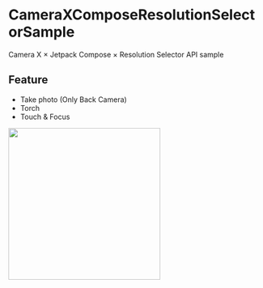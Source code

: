 # CameraXComposeResolutionSelectorSample
Camera X × Jetpack Compose × Resolution Selector API sample

## Feature
- Take photo (Only Back Camera)
- Torch
- Touch & Focus

<img src="https://github.com/Dai1678/CameraXComposeResolutionSelectorSample/assets/19250035/054fc4fe-6876-47a1-9907-772badc9176e" width=300>

